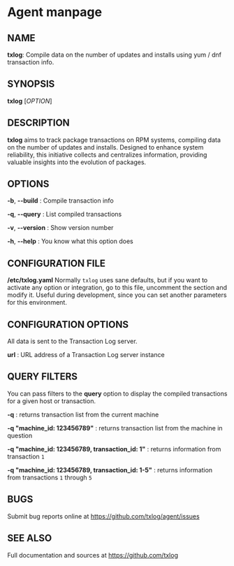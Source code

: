 # Agent manpage

## NAME

**txlog**: Compile data on the number of updates and installs using
yum / dnf transaction info.

## SYNOPSIS

**txlog** [*OPTION*]

## DESCRIPTION

**txlog** aims to track package transactions on RPM systems, compiling data on the
number of updates and installs. Designed to enhance system reliability, this
initiative collects and centralizes information, providing valuable insights
into the evolution of packages.

## OPTIONS

**-b**, **\--build**
: Compile transaction info

**-q**, **\--query**
: List compiled transactions

**-v**, **\--version**
: Show version number

**-h**, **\--help**
: You know what this option does

## CONFIGURATION FILE

**/etc/txlog.yaml**
Normally `txlog` uses sane defaults, but if you want to activate any option or
integration, go to this file, uncomment the section and modify it. Useful during
development, since you can set another parameters for this environment.

## CONFIGURATION OPTIONS

All data is sent to the Transaction Log server.

**url**
: URL address of a Transaction Log server instance

## QUERY FILTERS

You can pass filters to the **query** option to display the compiled
transactions for a given host or transaction.

**-q**
: returns transaction list from the current machine

**-q "machine_id: 123456789"**
: returns transaction list from the machine in question

**-q "machine_id: 123456789, transaction_id: 1"**
: returns information from transaction `1`

**-q "machine_id: 123456789, transaction_id: 1-5"**
: returns information from transactions `1` through `5`

## BUGS

Submit bug reports online at
<https://github.com/txlog/agent/issues>

## SEE ALSO

Full documentation and sources at
<https://github.com/txlog>
